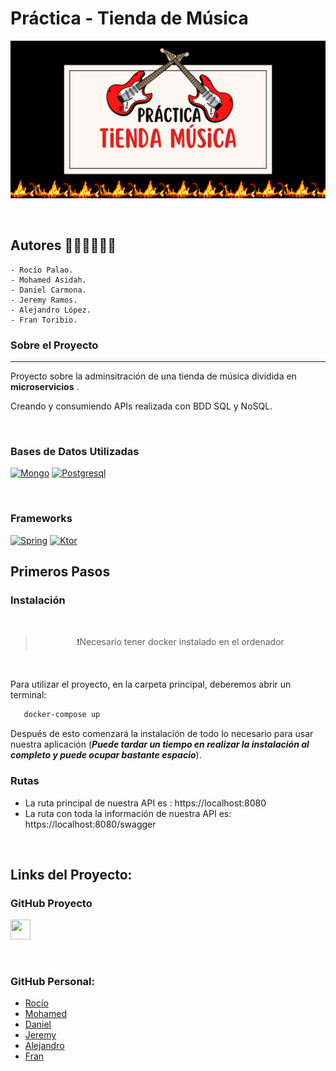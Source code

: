 # Práctica - Tienda de Música

<p  align="center" ><img src="./img/imagen.png" width="600px"></p>

<br>

## Autores 🙋🏻‍♀️🙋🏻‍♂️
    - Rocío Palao.
    - Mohamed Asidah.
    - Daniel Carmona.
    - Jeremy Ramos.
    - Alejandro López.
    - Fran Toribio.


### Sobre el Proyecto
---
Proyecto sobre la adminsitración de una tienda de música dividida en **microservicios** .

Creando y consumiendo APIs realizada con BDD SQL y NoSQL.

<br>

### Bases de Datos Utilizadas
[![Mongo][Mongo]][Mongo-url]
[![Postgresql][Postgresql]][Postgresql-url]

<br>

### Frameworks
[![Spring][Spring]][Spring-url]
[![Ktor][Ktor]][Ktor-url]

## Primeros Pasos
### Instalación
<br>

<blockquote align=center>❗Necesario tener docker instalado en el ordenador</blockquote>

<br>

Para utilizar el proyecto, en la carpeta principal, deberemos abrir un terminal:
```sh
   docker-compose up
   ```
Después de esto comenzará la instalación de todo lo necesario para usar nuestra aplicación (***Puede tardar un tiempo en realizar la instalación al completo y puede ocupar bastante espacio***).

### Rutas
- La ruta principal de nuestra API es :
    https://localhost:8080
- La ruta con toda la información de nuestra API es:
    https://localhost:8080/swagger

<br>

## Links del Proyecto:
### GitHub Proyecto
<a href="https://github.com/AlejandroLopezAbad/Practica_TiendaMusica" target="_blank" rel="noreferrer"><img src="https://raw.githubusercontent.com/danielcranney/readme-generator/main/public/icons/socials/github.svg" width="32" height="32" /></a>

<br>

### GitHub Personal:
- [Rocío](https://www.github.com/Rochiio)
- [Mohamed](https://www.github.com/loopedmoha)
- [Daniel](https://github.com/Kassius10)
- [Jeremy](https://github.com/JeremyRamos01)
- [Alejandro](https://github.com/AlejandroLopezAbad)
- [Fran](https://github.com/frantoribio)



<!-- MARKDOWN LINKS & IMAGES -->
<!-- https://www.markdownguide.org/basic-syntax/#reference-style-links -->
[Spring]: https://img.shields.io/badge/spring-lightgreen?style=for-the-badge&logo=spring&logoColor=white
[Spring-url]: https://spring.io/
[Postgresql]: https://img.shields.io/badge/postgresql-blue?style=for-the-badge&logo=postgresql&logoColor=white
[Postgresql-url]: https://www.postgresql.org/
[Mongo]: https://img.shields.io/badge/mongodb-green?style=for-the-badge&logo=mongodb&logoColor=white
[Mongo-url]: https://www.mongodb.com/
[Ktor]: https://img.shields.io/badge/ktor-orange?style=for-the-badge&logo=kotlin&logoColor=white
[Ktor-url]:https://ktor.io/